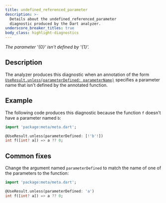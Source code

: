 ```yaml
---
title: undefined_referenced_parameter
description: >-
  Details about the undefined_referenced_parameter
  diagnostic produced by the Dart analyzer.
underscore_breaker_titles: true
body_class: highlight-diagnostics
---
```


_The parameter '{0}' isn't defined by '{1}'._

## Description

The analyzer produces this diagnostic when an annotation of the form
[`UseResult.unless(parameterDefined: parameterName)`][meta-UseResult]
specifies a parameter name that isn't defined by the annotated function.

## Example

The following code produces this diagnostic because the function `f`
doesn't have a parameter named `b`:

```dart
import 'package:meta/meta.dart';

@UseResult.unless(parameterDefined: [!'b'!])
int f([int? a]) => a ?? 0;
```

## Common fixes

Change the argument named `parameterDefined` to match the name of one of
the parameters to the function:

```dart
import 'package:meta/meta.dart';

@UseResult.unless(parameterDefined: 'a')
int f([int? a]) => a ?? 0;
```

[meta-UseResult]: https://pub.dev/documentation/meta/latest/meta/UseResult-class.html
